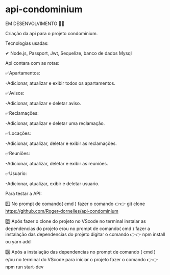 # api-condominium
EM DESENVOLVIMENTO 🚨🚨

Criação da api para o projeto condominium.

Tecnologias usadas:

✔ Node.js, Passport, Jwt, Sequelize, banco de dados Mysql

Api contara com as rotas:

✅Apartamentos:

-Adicionar, atualizar e exibir todos os apartamentos.

✅Avisos:

-Adicionar, atualizar e deletar aviso.

✅Reclamações:

-Adicionar, atualizar e deletar uma reclamação.


✅Locações:

-Adicionar, atualizar, deletar e exibir as reclamações.

✅Reuniões:

-Adicionar, atualizar, deletar e exibir as reuniões.

✅Usuario:

-Adicionar, atualizar, exibir e deletar usuario.

Para testar a API:

1️⃣ No prompt de comando( cmd ) fazer o comando 👉👉 git clone https://github.com/Roger-dornelles/api-condominium

2️⃣ Após fazer o clone do projeto no VScode no terminal instalar as dependencias do projeto e/ou no prompt de comando( cmd ) fazer a instalação das dependencias do projeto digitar o comando 👉👉 npm install ou yarn add

3️⃣ Após a instalação das dependencias no prompt de comando ( cmd ) e/ou no terminal do VScode para iniciar o projeto fazer o comando  👉👉  npm run start-dev

